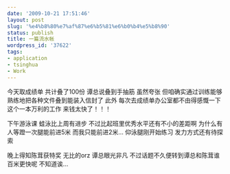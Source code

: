 ```yaml
---
date: '2009-10-21 17:51:46'
layout: post
slug: '%e4%b8%80%e7%af%87%e6%b5%81%e6%b0%b4%e5%b8%90'
status: publish
title: 一篇流水帐
wordpress_id: '37622'
tags:
- application
- tsinghua
- Work
---
```


今天取成绩单 共计叠了100份
谭总说叠到手抽筋 虽然夸张 但咱确实通过训练能够熟练地把各种文件叠到能装入信封了
此外 每次去成绩单办公室都不由得感慨一下这个一本万利的工作 来钱太快了！！！

下午游泳课 蛙泳比上周有进步 不过比起班里优秀水平还有不小的差距啊 为什么有人等蹬一次腿能前进5米 而我只能前进2米…
仰泳腿刚开始练习 发力方式还有待探索

晚上得知陈茸获特奖 无比的orz 谭总眼光非凡 不过话题不久便转到谭总和陈茸谁百米更快呢 不知道诶…
